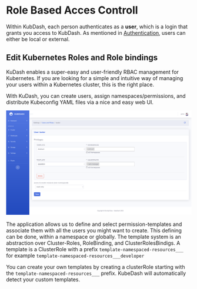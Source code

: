 # Role Based Acces Controll

Within KubDash, each person authenticates as a **user**, which is a login that grants you access to KubDash. As mentioned in [Authentication](authentication.md), users can either be local or external.

## Edit Kubernetes Roles and Role bindings

KuDash enables a super-easy and user-friendly RBAC management for Kubernetes. If you are looking for a simple and intuitive way of managing your users within a Kubernetes cluster, this is the right place. 

With KuDash, you can create users, assign namespaces/permissions, and distribute Kubeconfig YAML files via a nice and easy web UI.

![Kubernetes Roles and Role bindings](../img/KubeDash_1.1_pic_01_rbac.png)

The application allows us to define and select permission-templates and associate them with all the users you might want to create. This defining can be done, within a namespace or globally. The template system is an abstraction over Cluster-Roles, RoleBinding, and ClusterRolesBindigs. A template is a ClusterRole with a prefix `template-namespaced-resources___` for example `template-namespaced-resources___developer` 

You can create your own templates by creating a clusterRole starting with the `template-namespaced-resources___` prefix. KubeDash will automatically detect your custom templates.